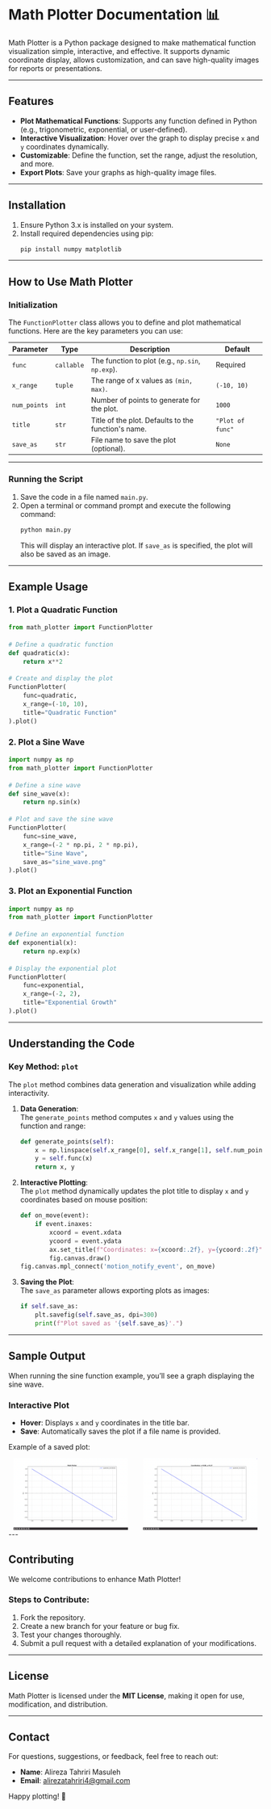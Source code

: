 # **Math Plotter Documentation** 📊  

Math Plotter is a Python package designed to make mathematical function visualization simple, interactive, and effective. It supports dynamic coordinate display, allows customization, and can save high-quality images for reports or presentations.  

---

## **Features**  

- **Plot Mathematical Functions**: Supports any function defined in Python (e.g., trigonometric, exponential, or user-defined).  
- **Interactive Visualization**: Hover over the graph to display precise `x` and `y` coordinates dynamically.  
- **Customizable**: Define the function, set the range, adjust the resolution, and more.  
- **Export Plots**: Save your graphs as high-quality image files.  

---

## **Installation**  

1. Ensure Python 3.x is installed on your system.  
2. Install required dependencies using pip:  
   ```bash
   pip install numpy matplotlib
   ```  

---

## **How to Use Math Plotter**  

### **Initialization**  
The `FunctionPlotter` class allows you to define and plot mathematical functions. Here are the key parameters you can use:  

| **Parameter**   | **Type**   | **Description**                                           | **Default**       |  
|------------------|------------|-----------------------------------------------------------|-------------------|  
| `func`           | `callable` | The function to plot (e.g., `np.sin`, `np.exp`).          | Required          |  
| `x_range`        | `tuple`    | The range of x values as `(min, max)`.                   | `(-10, 10)`       |  
| `num_points`     | `int`      | Number of points to generate for the plot.               | `1000`            |  
| `title`          | `str`      | Title of the plot. Defaults to the function's name.      | `"Plot of func"`  |  
| `save_as`        | `str`      | File name to save the plot (optional).                   | `None`            |  

---

### **Running the Script**  
1. Save the code in a file named `main.py`.  
2. Open a terminal or command prompt and execute the following command:  
   ```bash
   python main.py
   ```  
   This will display an interactive plot. If `save_as` is specified, the plot will also be saved as an image.  

---

## **Example Usage**  

### **1. Plot a Quadratic Function**  
```python
from math_plotter import FunctionPlotter

# Define a quadratic function
def quadratic(x):
    return x**2

# Create and display the plot
FunctionPlotter(
    func=quadratic,
    x_range=(-10, 10),
    title="Quadratic Function"
).plot()
```  

### **2. Plot a Sine Wave**  
```python
import numpy as np
from math_plotter import FunctionPlotter

# Define a sine wave
def sine_wave(x):
    return np.sin(x)

# Plot and save the sine wave
FunctionPlotter(
    func=sine_wave,
    x_range=(-2 * np.pi, 2 * np.pi),
    title="Sine Wave",
    save_as="sine_wave.png"
).plot()
```  

### **3. Plot an Exponential Function**  
```python
import numpy as np
from math_plotter import FunctionPlotter

# Define an exponential function
def exponential(x):
    return np.exp(x)

# Display the exponential plot
FunctionPlotter(
    func=exponential,
    x_range=(-2, 2),
    title="Exponential Growth"
).plot()
```  

---

## **Understanding the Code**  

### **Key Method: `plot`**  

The `plot` method combines data generation and visualization while adding interactivity.  

1. **Data Generation**:  
   The `generate_points` method computes `x` and `y` values using the function and range:  
   ```python
   def generate_points(self):
       x = np.linspace(self.x_range[0], self.x_range[1], self.num_points)
       y = self.func(x)
       return x, y
   ```  

2. **Interactive Plotting**:  
   The `plot` method dynamically updates the plot title to display `x` and `y` coordinates based on mouse position:  
   ```python
   def on_move(event):
       if event.inaxes:
           xcoord = event.xdata
           ycoord = event.ydata
           ax.set_title(f"Coordinates: x={xcoord:.2f}, y={ycoord:.2f}")
           fig.canvas.draw()
   fig.canvas.mpl_connect('motion_notify_event', on_move)
   ```  

3. **Saving the Plot**:  
   The `save_as` parameter allows exporting plots as images:  
   ```python
   if self.save_as:
       plt.savefig(self.save_as, dpi=300)
       print(f"Plot saved as '{self.save_as}'.")
   ```  

---

## **Sample Output**  

When running the sine function example, you’ll see a graph displaying the sine wave.  

### Interactive Plot  
- **Hover**: Displays `x` and `y` coordinates in the title bar.  
- **Save**: Automatically saves the plot if a file name is provided.  

Example of a saved plot:

<div style="display: flex; justify-content: space-around; gap: 10px;">
    <img src="./images/01.png" alt="Quadratic Function Plot" width="45%" />
    <img src="./images/02.png" alt="Quadratic Function Plot" width="45%" />
</div>
---

## **Contributing**  

We welcome contributions to enhance Math Plotter!  

### Steps to Contribute:  
1. Fork the repository.  
2. Create a new branch for your feature or bug fix.  
3. Test your changes thoroughly.  
4. Submit a pull request with a detailed explanation of your modifications.  

---

## **License**  

Math Plotter is licensed under the **MIT License**, making it open for use, modification, and distribution.  

---

## **Contact**  

For questions, suggestions, or feedback, feel free to reach out:  
- **Name**: Alireza Tahriri Masuleh  
- **Email**: [alirezatahriri4@gmail.com](mailto:alirezatahriri4@gmail.com)  

Happy plotting! 🎉  